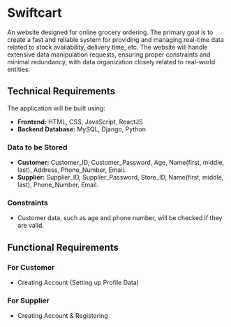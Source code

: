 # Swiftcart

An website designed for online grocery ordering. The primary goal is to create a fast and reliable system for providing and managing real-time data related to stock availability, delivery time, etc. The website will handle extensive data manipulation requests, ensuring proper constraints and minimal redundancy, with data organization closely related to real-world entities.

## Technical Requirements
The application will be built using:

- **Frontend:** HTML, CSS, JavaScript, ReactJS
- **Backend Database:** MySQL, Django, Python

### Data to be Stored

- **Customer:** Customer_ID, Customer_Password, Age, Name(first, middle, last), Address, Phone_Number, Email.
- **Supplier:** Supplier_ID, Supplier_Password, Store_ID, Name(first, middle, last), Phone_Number, Email.

### Constraints

- Customer data, such as age and phone number, will be checked if they are valid.

## Functional Requirements

### For Customer

- Creating Account (Setting up Profile Data)

### For Supplier

- Creating Account & Registering
